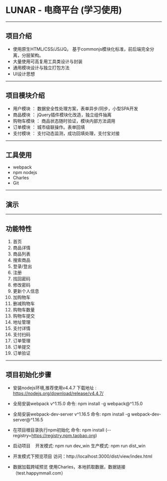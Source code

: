 # LUNAR - 电商平台 (学习使用)


---
## 项目介绍
* 使用原生HTML/CSS/JS/JQ。 基于commonjs模块化标准，前后端完全分离，分层架构。
* 大量使用可高复用工具类设计与封装
* 通用模块设计与独立打包方法
* UI设计思想

---
## 项目模块介绍
* 用户模块 ： 数据安全性处理方案，表单异步/同步，小型SPA开发
* 商品模块 ： jQuery插件模块化改造，独立组件抽离
* 购物车模块 ： 商品状态随时验证，模块内部方法调用
* 订单模块 ： 城市级联操作。表单回填
* 支付模块 ： 支付动态监测，成功回填处理，支付宝对接

---
## 工具使用
* webpack 
* npm nodejs 
* Charles
* Git

---

## 演示

---


## 功能特性

1. 首页
2. 商品详情
3. 商品列表
4. 搜索商品
5. 登录/登出
6. 注册
7. 找回密码
8. 修改密码
9. 更新个人信息
10. 加购物车
11. 删减购物车
12. 购物车数量
13. 购物车提交
14. 地址管理
15. 支付详情
16. 支付扫码
17. 订单管理
18. 订单提交
19. 订单验证


---

## 项目初始化步骤

* 安装nodejs环境,推荐使用v4.4.7
    下载地址 : https://nodejs.org/download/release/v4.4.7/

* 全局安装webpack v^1.15.0
    命令: npm install -g webpack@^1.15.0

* 全局安装webpack-dev-server v^1.16.5
    命令: npm install -g webpack-dev-server@^1.16.5

* 在项目根目录执行npm初始化
    命令: npm install (--registry=https://registry.npm.taobao.org)

* 启动项目
    开发模式: npm run dev_win
    生产模式: npm run dist_win

* 开发模式下预览项目
    访问：http://localhost:3000/dist/view/index.html
* 数据加载跨域预览
    使用Charles，本地抓取数据，数据链接（test.happymmall.com）

